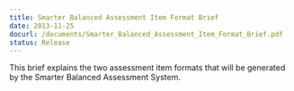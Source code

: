 ```yaml
---
title: Smarter Balanced Assessment Item Format Brief
date: 2013-11-25
docurl: /documents/Smarter_Balanced_Assessment_Item_Format_Brief.pdf
status: Release
---
```

This brief explains the two assessment item formats that will be generated by the Smarter Balanced Assessment System.

